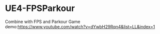# UE4-FPSParkour

Combine with FPS and Parkour Game
demo:https://www.youtube.com/watch?v=dYwbH29Rqn4&list=LL&index=1
